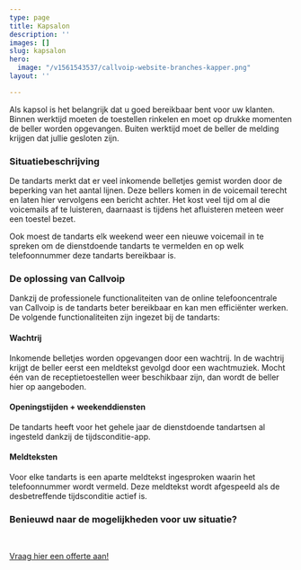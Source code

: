 ```yaml
---
type: page
title: Kapsalon
description: ''
images: []
slug: kapsalon
hero:
  image: "/v1561543537/callvoip-website-branches-kapper.png"
layout: ''

---
```

Als kapsol is het belangrijk dat u goed bereikbaar bent voor uw klanten. Binnen werktijd moeten de toestellen rinkelen en moet op drukke momenten de beller worden opgevangen. Buiten werktijd moet de beller de melding krijgen dat jullie gesloten zijn.

### Situatiebeschrijving

De tandarts merkt dat er veel inkomende belletjes gemist worden door de beperking van het aantal lijnen. Deze bellers komen in de voicemail terecht en laten hier vervolgens een bericht achter. Het kost veel tijd om al die voicemails af te luisteren, daarnaast is tijdens het afluisteren meteen weer een toestel bezet.

Ook moest de tandarts elk weekend weer een nieuwe voicemail in te spreken om de dienstdoende tandarts te vermelden en op welk telefoonnummer deze tandarts bereikbaar is.

### De oplossing van Callvoip

Dankzij de professionele functionaliteiten van de online telefooncentrale van Callvoip is de tandarts beter bereikbaar en kan men efficiënter werken. De volgende functionaliteiten zijn ingezet bij de tandarts:

#### Wachtrij

Inkomende belletjes worden opgevangen door een wachtrij. In de wachtrij krijgt de beller eerst een meldtekst gevolgd door een wachtmuziek. Mocht één van de receptietoestellen weer beschikbaar zijn, dan wordt de beller hier op aangeboden.

#### Openingstijden + weekenddiensten

De tandarts heeft voor het gehele jaar de dienstdoende tandartsen al ingesteld dankzij de tijdsconditie-app.

#### Meldteksten

Voor elke tandarts is een aparte meldtekst ingesproken waarin het telefoonnummer wordt vermeld. Deze meldtekst wordt afgespeeld als de desbetreffende tijdsconditie actief is.

### Benieuwd naar de mogelijkheden voor uw situatie?

<br>

<a href="/offerte/" class="button">Vraag hier een offerte aan!</a>